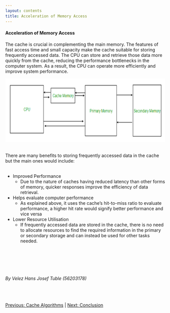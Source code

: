 ```yaml
---
layout: contents
title: Acceleration of Memory Access
---
```


<body>
<h4><b>Acceleration of Memory Access</b></h4>
<div class="bodytext">
The cache is crucial in complementing the main memory. The features of fast access time and small capacity make the cache suitable for storing frequently accessed data. The CPU can store and retrieve those data more quickly from the cache, reducing the performance bottlenecks in the computer system. As a result, the CPU can operate more efficiently and improve system performance. <br/>

<a href="https://www.geeksforgeeks.org/cache-memory-in-computer-organization/"><img src="./media/P6.png" alt="Image" height=200 width=auto></a>
<br/> <br/>

There are many benefits to storing frequently accessed data in the cache but the main ones would include: <br/><br/>
- Improved Performance <br/>
  - Due to the nature of caches having reduced latency than other forms of memory, quicker responses improve the efficiency of data retrieval. <br/>
- Helps evaluate computer performance <br/>
  - As explained above, it uses the cache’s hit-to-miss ratio to evaluate performance, a higher hit rate would signify better performance and vice versa <br/>
- Lower Resource Utilisation <br/>
  - If frequently accessed data are stored in the cache, there is no need to allocate resources to find the required information in the primary or secondary storage and can instead be used for other tasks needed.
<br/> <br/>

<br/> <br/> <br/>
<h6>By Velez Hans Josef Tuble (56203178)</h6>
<br/> <br/>
<div class="middle">
<a href="https://cs1102proj-cache.github.io/CS1102/contents/cache_algorithms.html">Previous: Cache Algorithms</a> |
<a href="https://cs1102proj-cache.github.io/CS1102/contents/conclusion.html">Next: Conclusion</a>
<br/> 
